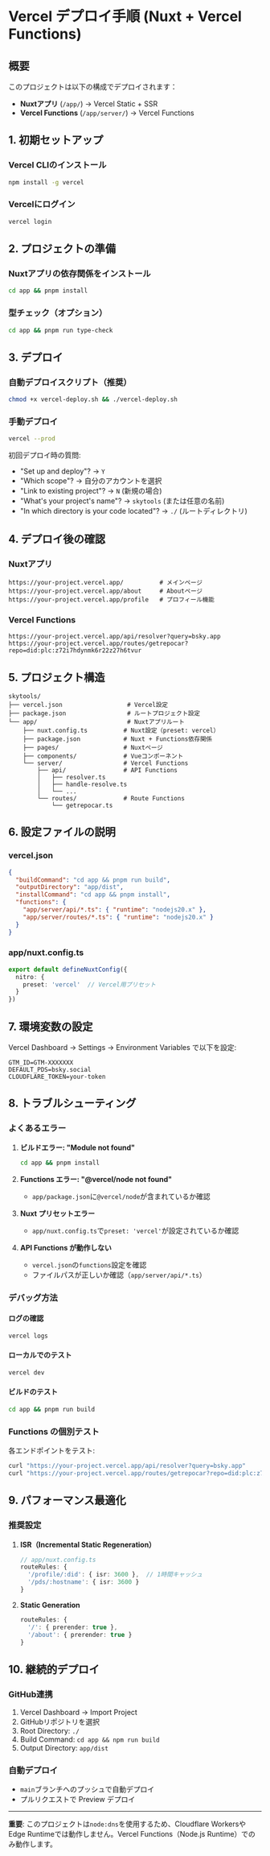 # Vercel デプロイ手順 (Nuxt + Vercel Functions)

## 概要

このプロジェクトは以下の構成でデプロイされます：

- **Nuxtアプリ** (`/app/`) → Vercel Static + SSR
- **Vercel Functions** (`/app/server/`) → Vercel Functions

## 1. 初期セットアップ

### Vercel CLIのインストール
```bash
npm install -g vercel
```

### Vercelにログイン
```bash
vercel login
```

## 2. プロジェクトの準備

### Nuxtアプリの依存関係をインストール
```bash
cd app && pnpm install
```

### 型チェック（オプション）
```bash
cd app && pnpm run type-check
```

## 3. デプロイ

### 自動デプロイスクリプト（推奨）

```bash
chmod +x vercel-deploy.sh && ./vercel-deploy.sh
```

### 手動デプロイ
```bash
vercel --prod
```

初回デプロイ時の質問:
- "Set up and deploy"? → `Y`
- "Which scope"? → 自分のアカウントを選択
- "Link to existing project"? → `N` (新規の場合)
- "What's your project's name"? → `skytools` (または任意の名前)
- "In which directory is your code located"? → `./` (ルートディレクトリ)

## 4. デプロイ後の確認

### Nuxtアプリ
```
https://your-project.vercel.app/          # メインページ
https://your-project.vercel.app/about     # Aboutページ
https://your-project.vercel.app/profile   # プロフィール機能
```

### Vercel Functions
```
https://your-project.vercel.app/api/resolver?query=bsky.app
https://your-project.vercel.app/routes/getrepocar?repo=did:plc:z72i7hdynmk6r22z27h6tvur
```

## 5. プロジェクト構造

```
skytools/
├── vercel.json                  # Vercel設定
├── package.json                 # ルートプロジェクト設定
└── app/                         # Nuxtアプリルート
    ├── nuxt.config.ts          # Nuxt設定（preset: vercel）
    ├── package.json            # Nuxt + Functions依存関係
    ├── pages/                  # Nuxtページ
    ├── components/             # Vueコンポーネント
    └── server/                 # Vercel Functions
        ├── api/                # API Functions
        │   ├── resolver.ts
        │   ├── handle-resolve.ts
        │   └── ...
        └── routes/             # Route Functions
            └── getrepocar.ts
```

## 6. 設定ファイルの説明

### vercel.json

```json
{
  "buildCommand": "cd app && pnpm run build",
  "outputDirectory": "app/dist",
  "installCommand": "cd app && pnpm install",
  "functions": {
    "app/server/api/*.ts": { "runtime": "nodejs20.x" },
    "app/server/routes/*.ts": { "runtime": "nodejs20.x" }
  }
}
```

### app/nuxt.config.ts

```typescript
export default defineNuxtConfig({
  nitro: {
    preset: 'vercel'  // Vercel用プリセット
  }
})
```

## 7. 環境変数の設定

Vercel Dashboard → Settings → Environment Variables で以下を設定:

```
GTM_ID=GTM-XXXXXXX
DEFAULT_PDS=bsky.social
CLOUDFLARE_TOKEN=your-token
```

## 8. トラブルシューティング

### よくあるエラー

1. **ビルドエラー: "Module not found"**
   ```bash
   cd app && pnpm install
   ```

2. **Functions エラー: "@vercel/node not found"**
   - `app/package.json`に`@vercel/node`が含まれているか確認

3. **Nuxt プリセットエラー**
   - `app/nuxt.config.ts`で`preset: 'vercel'`が設定されているか確認

4. **API Functions が動作しない**
   - `vercel.json`の`functions`設定を確認
   - ファイルパスが正しいか確認（`app/server/api/*.ts`）

### デバッグ方法

#### ログの確認
```bash
vercel logs
```

#### ローカルでのテスト
```bash
vercel dev
```

#### ビルドのテスト

```bash
cd app && pnpm run build
```

### Functions の個別テスト

各エンドポイントをテスト:

```bash
curl "https://your-project.vercel.app/api/resolver?query=bsky.app"
curl "https://your-project.vercel.app/routes/getrepocar?repo=did:plc:z72i7hdynmk6r22z27h6tvur"
```

## 9. パフォーマンス最適化

### 推奨設定

1. **ISR（Incremental Static Regeneration）**
   ```typescript
   // app/nuxt.config.ts
   routeRules: {
     '/profile/:did': { isr: 3600 },  // 1時間キャッシュ
     '/pds/:hostname': { isr: 3600 }
   }
   ```

2. **Static Generation**
   ```typescript
   routeRules: {
     '/': { prerender: true },
     '/about': { prerender: true }
   }
   ```

## 10. 継続的デプロイ

### GitHub連携

1. Vercel Dashboard → Import Project
2. GitHubリポジトリを選択
3. Root Directory: `./`
4. Build Command: `cd app && npm run build`
5. Output Directory: `app/dist`

### 自動デプロイ

- `main`ブランチへのプッシュで自動デプロイ
- プルリクエストで Preview デプロイ

---

**重要**: このプロジェクトは`node:dns`を使用するため、Cloudflare WorkersやEdge Runtimeでは動作しません。Vercel
Functions（Node.js Runtime）でのみ動作します。
